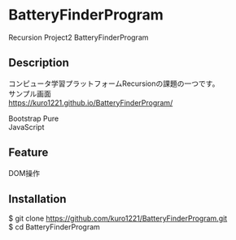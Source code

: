 # BatteryFinderProgram

Recursion Project2 BatteryFinderProgram

## Description
コンピュータ学習プラットフォームRecursionの課題の一つです。<br>
サンプル画面<br> https://kuro1221.github.io/BatteryFinderProgram/

Bootstrap
Pure<br>
JavaScript

## Feature
DOM操作

## Installation
$ git clone https://github.com/kuro1221/BatteryFinderProgram.git <br>
$ cd BatteryFinderProgram



